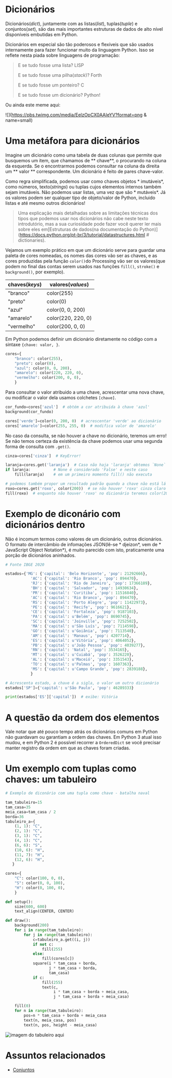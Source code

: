 # Dicionários

Dicionários(*dict*), juntamente com as listas(*list*), tuplas(*tuple*) e conjuntos(*set*), são das mais importantes estruturas de dados de alto nível disponíveis embutidas em Python.

Dicionários em especial são tão poderosos e flexíveis que são usados internamente para fazer funcionar muito da linguagem Python. Isso se reflete nesta piada sobre linguagens de programação:

> E se tudo fosse uma lista? LISP
>
> E se tudo fosse uma pilha(*stack*)? Forth
>
> E se tudo fosse um ponteiro? C
>
> E se tudo fosse um dicionário? Python!

Ou ainda este meme aqui:

![](https://pbs.twimg.com/media/EelzOpCX0AAIeYV?format=png & name=small)

# Uma metáfora para dicionários

Imagine um dicionário como uma tabela de duas colunas que permite que busquemos um item, que chamamos de ** chave**, o procurando na coluna da esquerda. Se o encontrarmos podemos consultar na coluna da direita um ** valor ** correspondente. Um dicionário é feito de pares chave-valor.

Como regra simplificada, podemos usar como chaves objetos * imutáveis*, como números, texto(*strings*) ou tuplas cujos elementos internos também sejam imutáveis. Não podemos usar listas, uma vez que são * mutáveis*. Já os valores podem ser qualquer tipo de objeto/valor de Python, incluido listas e até mesmo outros dicionários!

> Uma explicação mais detalhadas sobre as limitações técnicas dos tipos que podemos usar nos dicionários não cabe neste texto introdutório, mas a sua curiosidade pode fazer você querer ler mais sobre eles em[Estruturas de dados(na documentação do Python)](https://docs.python.org/pt-br/3/tutorial/datastructures.html  # dictionaries).

Vejamos um exemplo prático em que um dicionário serve para guardar uma paleta de cores nomeadas, os nomes das cores vão ser as chaves, e as cores produzidas pela função `color()`do Processing vão ser os valores(que podem no final das contas serem usados nas funções `fill()`, `stroke()` e `background()`, por exemplo).

| chaves(*keys*) | valores(*values*) |
| --------------- | ------------------ |
| "branco" | color(255) |
| "preto" | color(0) |
| "azul" | color(0, 0, 200) |
| "amarelo" | color(220, 220, 0) |
| "vermelho" | color(200, 0, 0) |

Em Python podemos definir um dicionário diretamente no código com a sintaxe `{chave: valor, }`.

```python
cores={
    "branco": color(255),
    "preto": color(0),
    "azul": color(0, 0, 200),
    "amarelo": color(220, 220, 0),
    "vermelho": color(200, 0, 0),
    }
```

Para consultar o valor atribuido a uma chave, acrescentar uma nova chave, ou modificar o valor dela usamos colchetes `[chave]`.

```python
cor_fundo=cores['azul']  # obtém a cor atribuida à chave 'azul'
background(cor_fundo)

cores['verde']=color(0, 200, 0)  # acrescentar 'verde' ao dicionário
cores['amarelo']=color(255, 255, 0)  # modifica valor de 'amarelo'
```

No caso da consulta, se não houver a chave no dicionário, teremos um erro! Se não temos certeza da existência da chave podemos usar uma segunda forma de consulta com `.get()`.

```python
cinza=cores['cinza']  # KeyError!

laranja=cores.get('laranja')  # Caso não haja 'laranja' obtemos `None`
if laranja:          # None é considerado 'False' e neste caso
    fill(laranja)    # em um primeiro momento fill() não executa

# podemos também propor um resultado padrão quando a chave não está lá
roxo=cores.get('roxo', color(200))  # se não houver 'roxo' cinza claro
fill(roxo)  # enquanto não houver 'roxo' no dicionário teremos color(200)
```

# Exemplo de diconário com dicionários dentro

Não é incomum termos como valores de um dicionário, outros dicionários. O formato de intercâmbio de infomações JSON(lê-se * djeizon*, vem de * JavaScript Object Notation*), é muito parecido com isto, praticamente uma porção de dicionários aninhados.

```python
# Fonte IBGE 2020

estados={'MG': {'capital': 'Belo Horizonte', 'pop': 21292666},
           'AC': {'capital': 'Rio Branco', 'pop': 894470},
           'RJ': {'capital': 'Rio de Janeiro', 'pop': 17366189},
           'BH': {'capital': 'Salvador', 'pop': 14930634},
           'PR': {'capital': 'Curitiba', 'pop': 11516840},
           'AC': {'capital': 'Rio Branco', 'pop': 894470},
           'RS': {'capital': 'Porto Alegre', 'pop': 11422973},
           'PE': {'capital': 'Recife', 'pop': 9616621},
           'CE': {'capital': 'Fortaleza', 'pop': 9187103},
           'PA': {'capital': u'Belém', 'pop': 8690745},
           'SC': {'capital': 'Joinville', 'pop': 7252502},
           'MA': {'capital': u'São Luís', 'pop': 7114598},
           'GO': {'capital': u'Goiânia', 'pop': 7113540},
           'AM': {'capital': 'Manaus', 'pop': 4207714},
           'ES': {'capital': u'Vitória', 'pop': 4064052},
           'PB': {'capital': u'João Pessoa', 'pop': 4039277},
           'RN': {'capital': 'Natal', 'pop': 3534165},
           'MT': {'capital': u'Cuiabá', 'pop': 3526220},
           'AL': {'capital': u'Maceió', 'pop': 3351543},
           'TO': {'capital': u'Palmas', 'pop': 1607363},
           'MS': {'capital': u'Campo Grande', 'pop': 2839188},
           }

# Acrescenta estado, a chave é a sigla, o valor um outro dicionário
estados['SP']={'capital': u'São Paulo', 'pop': 46289333}

print(estados['ES']['capital'])  # exibe: Vitória
```

# A questão da ordem dos elementos

Vale notar que até pouco tempo atrás os dicionários comuns em Python não guardavam ou garantiam a ordem das chaves. Em Python 3 atual isso mudou, e em Python 2 é possível recorrer a `OrderedDict` se você precisar manter registro da ordem em que as chaves foram criadas.

# Um exemplo com tuplas como chaves: um tabuleiro

```python
# Exemplo de diconário com uma tupla como chave - batalha naval

tam_tabuleiro=15
tam_casa=35
meia_casa=tam_casa / 2
borda=36
tabuleiro_a={
    (1, 1): "C",
    (2, 1): "C",
    (3, 1): "C",
    (4, 1): "C",
    (6, 6): "S",
    (10, 6): "H",
    (11, 7): "H",
    (12, 6): "H",
   }

cores={
    "C": color(100, 0, 0),
    "S": color(0, 0, 100),
    "H": color(0, 100, 0),
    }

def setup():
    size(600, 600)
    text_align(CENTER, CENTER)

def draw():
    background(200)
    for i in range(tam_tabuleiro):
        for j in range(tam_tabuleiro):
            c=tabuleiro_a.get((i, j))
            if not c:
                fill(255)
            else:
                fill(cores[c])
            square(i * tam_casa + borda,
                   j * tam_casa + borda,
                   tam_casa)
            if c:
                fill(255)
                text(c,
                     i * tam_casa + borda + meia_casa,
                     j * tam_casa + borda + meia_casa)

    fill(0)
    for n in range(tam_tabuleiro):
        pos=n * tam_casa + borda + meia_casa
        text(n, meia_casa, pos)
        text(n, pos, height - meia_casa)
```

![imagem do tabuleiro aqui](assets/batalha-naval.png)


# Assuntos relacionados


- [Conjuntos](conjuntos.md)
